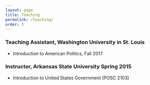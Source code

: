 ```yaml
---
layout: page
title: Teaching
permalink: /teaching/
order: 3
---
```



### Teaching Assistant, Washington University in St. Louis
* Introduction to American Politics, Fall 2017


### Instructor, Arkansas State University Spring 2015
* Introduction to United States Government (POSC 2103)


